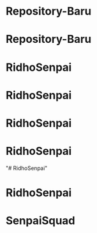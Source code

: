 # Repository-Baru
# Repository-Baru
# RidhoSenpai
# RidhoSenpai
# RidhoSenpai
# RidhoSenpai
"# RidhoSenpai" 
# RidhoSenpai
# SenpaiSquad
